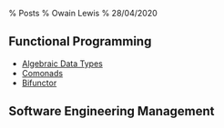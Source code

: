 % Posts
% Owain Lewis
% 28/04/2020

## Functional Programming

+ [Algebraic Data Types](/posts/algebraic-data-types)
+ [Comonads](/posts/comonads)
+ [Bifunctor](/posts/bifunctor)

## Software Engineering Management

